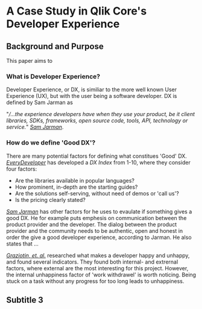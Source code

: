 # A Case Study in Qlik Core's Developer Experience

## Background and Purpose

This paper aims to 

### What is Developer Experience?
Developer Experience, or DX, is similiar to the more well known User Experience (UX), but with the user being a software developer. DX is defined by Sam Jarman as 

"_/...the experience developers have when they use your product, be it client libraries, SDKs, frameworks, open source code, tools, API, technology or service._" <cite>[Sam Jarman][1]</cite>. 

### How do we define 'Good DX'?

There are many potential factors for defining what constitues 'Good' DX.  <cite>[EveryDeveloper][2]</cite> has developed a _DX Index_ from 1-10, where they consider four factors:

- Are the libraries available in popular languages?
- How prominent, in-depth are the starting guides?
- Are the solutions self-serving, without need of demos or 'call us'?
- Is the pricing clearly stated?

<cite>[Sam Jarman][1]</cite> has other factors for he uses to evaulate if something gives a good DX. He for example puts emphesis on communication between the product provider and the developer. The dialog between the product provider and the community needs to be authentic, open and honest in order the give a good developer experience, according to Jarman. He also states that ...

<cite>[Graziotin, et. al.][3]</cite> researched what makes a developer happy and unhappy, and found several indicators. They found both internal- and extrernal factors, where external are the most interesting for this project. However, the internal unhappiness factor of 'work withdrawel' is worth noticing. Being stuck on a task without any progress for too long leads to unhappiness.

## Subtitle 3

[1]: https://hackernoon.com/the-best-practices-for-a-great-developer-experience-dx-9036834382b0
[2]: http://everydeveloper.com/developer-experience/
[3]: https://www.sciencedirect.com/science/article/pii/S0164121218300323